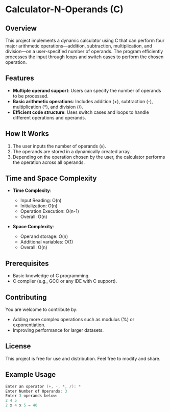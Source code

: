 # Calculator-N-Operands (C)

## Overview
This project implements a dynamic calculator using C that can perform four major arithmetic operations—addition, subtraction, multiplication, and division—on a user-specified number of operands. The program efficiently processes the input through loops and switch cases to perform the chosen operation.

## Features
- **Multiple operand support**: Users can specify the number of operands to be processed.
- **Basic arithmetic operations**: Includes addition (+), subtraction (-), multiplication (*), and division (/).
- **Efficient code structure**: Uses switch cases and loops to handle different operations and operands.

## How It Works
1. The user inputs the number of operands (`n`).
2. The operands are stored in a dynamically created array.
3. Depending on the operation chosen by the user, the calculator performs the operation across all operands.

## Time and Space Complexity
- **Time Complexity**:  
  - Input Reading: O(n)  
  - Initialization: O(n)  
  - Operation Execution: O(n-1)  
  - Overall: O(n)

- **Space Complexity**:  
  - Operand storage: O(n)  
  - Additional variables: O(1)  
  - Overall: O(n)

## Prerequisites
- Basic knowledge of C programming.
- C compiler (e.g., GCC or any IDE with C support).

## Contributing
You are welcome to contribute by:
- Adding more complex operations such as modulus (%) or exponentiation.
- Improving performance for larger datasets.

## License
This project is free for use and distribution. Feel free to modify and share.

## Example Usage
```c
Enter an operator (+, -, *, /): *
Enter Number of Operands: 3
Enter 3 operands below:
2 4 5
2 x 4 x 5 = 40
